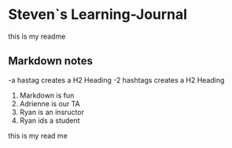 # Steven`s Learning-Journal
this is my readme
## Markdown notes
-a hastag creates a H2 Heading
-2 hashtags creates a H2 Heading

1. Markdown is fun
1. Adrienne is our TA
1. Ryan is an insructor
1. Ryan ids a student

this is my read me
